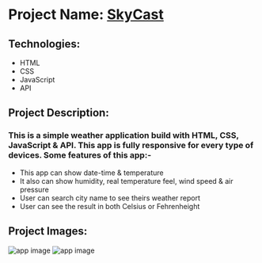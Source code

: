 # Project Name: [SkyCast](https://skycast-js.netlify.app)

## Technologies:
- HTML
- CSS
- JavaScript
- API

## Project Description:
### This is a simple weather application build with HTML, CSS, JavaScript & API. This app is fully responsive for every type of devices. Some features of this app:-
- This app can show date-time & temperature
- It also can show humidity, real temperature feel, wind speed & air pressure
- User can search city name to see theirs weather report
- User can see the result in both Celsius or Fehrenheight

## Project Images:
![app image](https://i.ibb.co/FH9CGvh/1.png)
![app image](https://i.ibb.co/yymbQcq/2.png)
